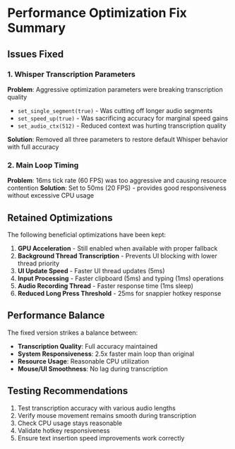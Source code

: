 # Performance Optimization Fix Summary

## Issues Fixed

### 1. Whisper Transcription Parameters
**Problem**: Aggressive optimization parameters were breaking transcription quality
- `set_single_segment(true)` - Was cutting off longer audio segments
- `set_speed_up(true)` - Was sacrificing accuracy for marginal speed gains  
- `set_audio_ctx(512)` - Reduced context was hurting transcription quality

**Solution**: Removed all three parameters to restore default Whisper behavior with full accuracy

### 2. Main Loop Timing
**Problem**: 16ms tick rate (60 FPS) was too aggressive and causing resource contention
**Solution**: Set to 50ms (20 FPS) - provides good responsiveness without excessive CPU usage

## Retained Optimizations

The following beneficial optimizations have been kept:

1. **GPU Acceleration** - Still enabled when available with proper fallback
2. **Background Thread Transcription** - Prevents UI blocking with lower thread priority
3. **UI Update Speed** - Faster UI thread updates (5ms)
4. **Input Processing** - Faster clipboard (5ms) and typing (1ms) operations
5. **Audio Recording Thread** - Faster response time (1ms sleep)
6. **Reduced Long Press Threshold** - 25ms for snappier hotkey response

## Performance Balance

The fixed version strikes a balance between:
- **Transcription Quality**: Full accuracy maintained
- **System Responsiveness**: 2.5x faster main loop than original
- **Resource Usage**: Reasonable CPU utilization
- **Mouse/UI Smoothness**: No lag during transcription

## Testing Recommendations

1. Test transcription accuracy with various audio lengths
2. Verify mouse movement remains smooth during transcription
3. Check CPU usage stays reasonable
4. Validate hotkey responsiveness
5. Ensure text insertion speed improvements work correctly